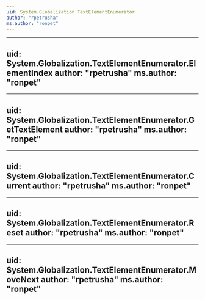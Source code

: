 ```yaml
---
uid: System.Globalization.TextElementEnumerator
author: "rpetrusha"
ms.author: "ronpet"
---
```


---
uid: System.Globalization.TextElementEnumerator.ElementIndex
author: "rpetrusha"
ms.author: "ronpet"
---

---
uid: System.Globalization.TextElementEnumerator.GetTextElement
author: "rpetrusha"
ms.author: "ronpet"
---

---
uid: System.Globalization.TextElementEnumerator.Current
author: "rpetrusha"
ms.author: "ronpet"
---

---
uid: System.Globalization.TextElementEnumerator.Reset
author: "rpetrusha"
ms.author: "ronpet"
---

---
uid: System.Globalization.TextElementEnumerator.MoveNext
author: "rpetrusha"
ms.author: "ronpet"
---
